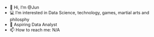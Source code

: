 - 👋 Hi, I’m @Jun
- :computer: I’m interested in Data Science, technology, games, martial arts and philosphy
- 🌱 Aspiring Data Analyst
- 📫 How to reach me: N/A
<!---
jwanautomation/jwanautomation is a ✨ special ✨ repository because its `README.md` (this file) appears on your GitHub profile.
You can click the Preview link to take a look at your changes.
--->
